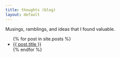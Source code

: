 ```yaml
---
title: thoughts (blog)
layout: default
---
```


Musings, ramblings, and ideas that I found valuable.

<ul>
  {% for post in site.posts %}
    <li>
      <a href="{{ post.url }}">{{ post.title }}</a>
    </li>
  {% endfor %}
</ul>
